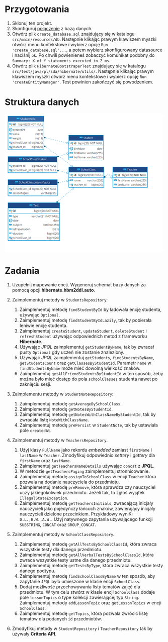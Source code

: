 # Przygotowania

1. Sklonuj ten projekt.
2. Skonfiguruj [połączenie](assets/Datasource.md) z bazą danych.
3. Otwórz plik `create_database.sql` znajdujący się w katalogu `src/main/resources/db`.
   Następnie klikając prawym klawiszem myszki otwórz menu kontekstowe i wybierz opcję
   `Run 'create_database.sql'...`, a potem wybierz skonfigurowany datasource i naciśnij `ok`.
   Po chwili powienieneś zobaczyć komunikat podobny do `Summary: X of Y statements executed in Z ms`.
4. Otwórz plik `HibernateBootstraperTest` znajdujący się w katalogu `src/test/java/pl/sda/hibernate/utils/`.
   Następnie klikając prawym klawiszem myszki otwórz menu kontekstowe i wybierz opcję
   `Run 'createEntityManager'`. Test powinien zakończyć się powodzeniem.

# Struktura danych

![dane](assets/diagram.png)

# Zadania

1. Uzupełnij mapowanie encji. Wygeneruj schemat bazy danych za pomocą opcji **hibernate.hbm2ddl.auto**.

2. Zaimplementuj metody w `StudentsRepository`:
   1. Zaimplementuj metodę `findStudentById` by ładowała encję studenta, używając `Optional`.
   2. Zaimplementuj metodę `findStudentByIdLazily`, tak by pobierała leniwie encję studenta.
   3. Zaimplementuj `createStudent`, `updateStudent`, `deleteStudent` i `refreshStudent` używając odpowiednich metod z frameworku **Hibernate**.
   4. Używając *JPQL* zaimplementuj `getStudentByName`, tak by zwracał pusty `Optional` gdy uczeń nie zostanie znaleziony.
   5. Używając *JPQL* zaimplementuj `getStudents`, `findStudentsByName`, `getStudentsCount` oraz `getClassesByStudentId`.
      Parametr `name` w `findStudentsByName` może mieć dowolną wielkość znaków.  
   6. Zaimplementuj `getAllFriendStudentsByStudentId` w ten sposób, żeby można było mieć dostęp do pola `schoolClasses` studenta nawet po zaknięciu sesji.
   
3. Zaimplementu metody w `StudentNoteRepository`:
   1. Zaimplementuj metodę `getAverageBySchoolClass`.
   2. Zaimplementuj metodę `getNotesByStudentId`.
   3. Zaimplementuj metodę `getNotesWithClassNameByStudentId`, tak by zwracała listę `NoteWithClassName`.
   4. Zaimplementuj metodę `prePersist` w `StudentNote`, tak by ustawiała pole `createdAt`.
   
4. Zaimplementuj metody w `TeachersRepository`. 
   1. Użyj klasy `FullName` jako rekordu *embedded* zamiast `firstName` i `lastName` w `Teacher`.
      Zmodyfikuj odpowiednio *settery* i *gettery* dla `firstName` oraz `lastName`.
   1. Zaimplementuj `getTeachersNameDetails` używając `concat` z **JPQL**.
   2. W metodzie `getTeachersPaging` zaimplementuj stronnicowanie.
   3. Zaimplementuj metodę `assignToSchoolClass` w encji `Teacher` która pozwala na dodanie nauczyciela do przedmiotu.
   4. Zaimplementuj metodę `preRemove`, która sprawdza czy nauczyciel uczy jakiegokolwiek przedmiotu.
      Jeżeli tak, to zgłoś wyjątek `IllegalStateException`.
   5. Zaimplementuj metodę `getTeachersInitials`, zwracającą inicjały nauczycieli jako pojedyńczy łańcuch znaków,
      zawierający inicjały nauczycieli dzielone przecinkiem. Przykładowy wyniK: `D.L.,B.W.,A.W.`.
      Użyj natywnego zapytania używającego funkcji `SUBSTRING`, `CONCAT` oraz `GROUP_CONCAT`.
   
5. Zaimplementuj metody w `SchoolClassRepository`.
   1. Zaimplementuj metodę `getAllTestsBySchoolClassId`, która zwraca wszystkie testy dla danego przedmiotu.
   2. Zaimplementuj metodę `getAllVerbalTestsBySchoolClassId`, która zwraca wszystkie testy ustne dla danego przedmiotu.
   3. Zaimplementuj metodę `getTestsByType`, która zwraca wszystkie testy danego podtypu.
   4. Zaimplementuj metodę `findSchoolClassByName` w ten sposób, aby zapytanie `JPQL` było umieszone w klasie
      encji `SchoolClass`.
   5. Dodaj możliwość przechowywania listy tematów zajęć dla przedmiotu. W tym celu stwórz w klasie encji `SchoolClass` 
      dodaje pole `lessonTopics` o type kolekcji zawierającej typ `String`. 
      Zaimplementuj metody `addLessonTopic` oraz `getLessonTopics` w encji `SchoolClass`.
   6. Zaimplementuj metodę `getTopics`, która pozwala zwrócić listę tematów dla podanych `id` przedmiotów.
   

6. Zmodyfikuj metody w `StudentRepository` i `TeacherRepository` tak by używały **Criteria API**.

